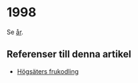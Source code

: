 # 1998

Se [år](år).

## Referenser till denna artikel

* [Högsäters frukodling](Högsäters%20frukodling)
